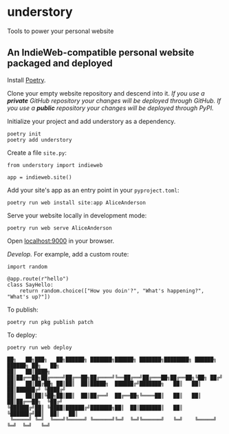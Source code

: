 # understory
Tools to power your personal website

## An IndieWeb-compatible personal website packaged and deployed

Install [Poetry](https://python-poetry.org).

Clone your empty website repository and descend into it. *If you
use a **private** GitHub repository your changes will be deployed through
GitHub. If you use a **public** repository your changes will be deployed
through PyPI.*

Initialize your project and add understory as a dependency.

    poetry init
    poetry add understory

Create a file `site.py`:

    from understory import indieweb
    
    app = indieweb.site()

Add your site's app as an entry point in your `pyproject.toml`:

    poetry run web install site:app AliceAnderson

Serve your website locally in development mode:

    poetry run web serve AliceAnderson

Open <a href=http://localhost:9000>localhost:9000</a> in your browser.

*Develop.* For example, add a custom route:

    import random
    
    @app.route(r"hello")
    class SayHello:
        return random.choice(["How you doin'?", "What's happening?", "What's up?"])

To publish:

    poetry run pkg publish patch

To deploy:

    poetry run web deploy

    ██╗   ██╗███╗   ██╗██████╗ ███████╗██████╗ ███████╗████████╗ ██████╗ ██████╗ ██╗   ██╗
    ██║   ██║████╗  ██║██╔══██╗██╔════╝██╔══██╗██╔════╝╚══██╔══╝██╔═══██╗██╔══██╗╚██╗ ██╔╝
    ██║   ██║██╔██╗ ██║██║  ██║█████╗  ██████╔╝███████╗   ██║   ██║   ██║██████╔╝ ╚████╔╝
    ██║   ██║██║╚██╗██║██║  ██║██╔══╝  ██╔══██╗╚════██║   ██║   ██║   ██║██╔══██╗  ╚██╔╝
    ╚██████╔╝██║ ╚████║██████╔╝███████╗██║  ██║███████║   ██║   ╚██████╔╝██║  ██║   ██║
     ╚═════╝ ╚═╝  ╚═══╝╚═════╝ ╚══════╝╚═╝  ╚═╝╚══════╝   ╚═╝    ╚═════╝ ╚═╝  ╚═╝   ╚═╝
